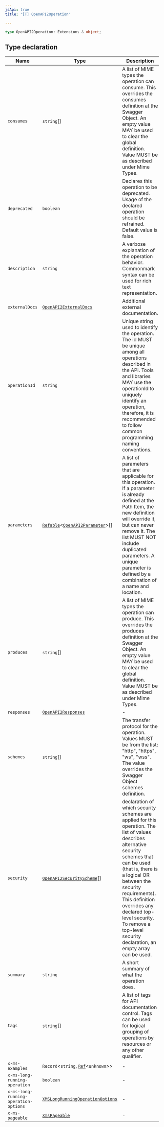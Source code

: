 ```yaml
---
jsApi: true
title: "[T] OpenAPI2Operation"

---
```

```ts
type OpenAPI2Operation: Extensions & object;
```

## Type declaration

| Name | Type | Description |
| ------ | ------ | ------ |
| `consumes` | `string`[] | A list of MIME types the operation can consume. This overrides the consumes definition at the Swagger Object. An empty value MAY be used to clear the global definition. Value MUST be as described under Mime Types. |
| `deprecated` | `boolean` | Declares this operation to be deprecated. Usage of the declared operation should be refrained. Default value is false. |
| `description` | `string` | A verbose explanation of the operation behavior. Commonmark syntax can be used for rich text representation. |
| `externalDocs` | [`OpenAPI2ExternalDocs`](../interfaces/OpenAPI2ExternalDocs.md) | Additional external documentation. |
| `operationId` | `string` | Unique string used to identify the operation. The id MUST be unique among all operations described in the API. Tools and libraries MAY use the operationId to uniquely identify an operation, therefore, it is recommended to follow common programming naming conventions. |
| `parameters` | [`Refable`](Refable.md)<[`OpenAPI2Parameter`](OpenAPI2Parameter.md)\>[] | A list of parameters that are applicable for this operation. If a parameter is already defined at the Path Item, the new definition will override it, but can never remove it. The list MUST NOT include duplicated parameters. A unique parameter is defined by a combination of a name and location. |
| `produces` | `string`[] | A list of MIME types the operation can produce. This overrides the produces definition at the Swagger Object. An empty value MAY be used to clear the global definition. Value MUST be as described under Mime Types. |
| `responses` | [`OpenAPI2Responses`](OpenAPI2Responses.md) | - |
| `schemes` | `string`[] | The transfer protocol for the operation. Values MUST be from the list: "http", "https", "ws", "wss". The value overrides the Swagger Object schemes definition. |
| `security` | [`OpenAPI2SecurityScheme`](OpenAPI2SecurityScheme.md)[] | declaration of which security schemes are applied for this operation. The list of values describes alternative security schemes that can be used (that is, there is a logical OR between the security requirements). This definition overrides any declared top-level security. To remove a top-level security declaration, an empty array can be used. |
| `summary` | `string` | A short summary of what the operation does. |
| `tags` | `string`[] | A list of tags for API documentation control. Tags can be used for logical grouping of operations by resources or any other qualifier. |
| `x-ms-examples` | `Record`<`string`, [`Ref`](../interfaces/Ref.md)<`unknown`\>\> | - |
| `x-ms-long-running-operation` | `boolean` | - |
| `x-ms-long-running-operation-options` | [`XMSLongRunningOperationOptions`](XMSLongRunningOperationOptions.md) | - |
| `x-ms-pageable` | [`XmsPageable`](XmsPageable.md) | - |
